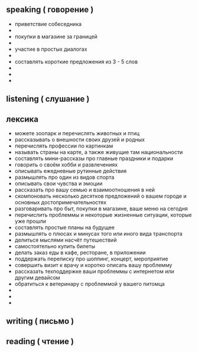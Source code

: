 <h2>speaking ( говорение )</h2>
  <ul>
		<li>приветствие собеседника<li>
		<li>покупки в магазине за границей<li>
		<li>участие в простых диалогах<li>
		<li>составлять короткие предложения из 3 - 5 слов<li>
		<li><li>
	</ul>
<h2>listening ( слушание )</h2>
<h2>лексика</h2>
	<ul>
		<li>можете зоопарк и перечислять животных и птиц</li>
		<li>рассказывать о внешности своих друзей и родных</li>
		<li>перечислять профессии по картинкам</li>
		<li>называть страны на карте, а также живущие там национальности</li>
		<li>составлять мини-рассказы про главные праздники и подарки</li>
		<li>говорить о своём хобби и развлечениях</li>
		<li>описывать ежедневные рутинные действия</li>
		<li>размышлять про один из видов спорта</li>
		<li>описывать свои чувства и эмоции</li>
		<li>рассказать про вашу семью и взаимоотношения в ней</li>
		<li>скомпоновать несколько десятков предложений о вашем городе и основных достопримечательностях</li>
		<li>разговаривать про быт, покупки в магазине, ваше меню на сегодня</li>
		<li>перечислить проблеммы и некоторые жизненные ситуации, которые уже прошли</li>
		<li>составлять простые планы на будущее</li>
		<li>размышлять о плюсах и минусах того или иного вида транспорта</li>
		<li>делиться мыслями насчёт путешествий</li>
		<li>самостоятельно купить билеты</li>
		<li>делать заказ еды в кафе, ресторане, в приложении</li>
		<li>поддержать переписку про шоппинг, концерт, мероприятие</li>
		<li>совершить визит к врачу и коротко описать вашу проблемму</li>
		<li>рассказать техподдержке ваши проблеммы с интернетом или другим девайсом</li>
		<li>обратиться к ветеринару с проблеммой у вашего питомца</li>
		<li></li>
		<li></li>
		<li></li>
	</ul>
<h2>writing ( письмо )</h2>
<h2>reading ( чтение )</h2>